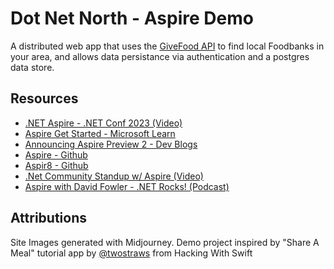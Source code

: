 # Dot Net North - Aspire Demo

A distributed web app that uses the [GiveFood API](https://www.givefood.org.uk/) to find local Foodbanks in your area, and allows data persistance via authentication and a postgres data store.

## Resources

- [.NET Aspire - .NET Conf 2023 (Video)](https://www.youtube.com/watch?v=z1M-7Bms1Jg&ab_channel=dotnet)
- [Aspire Get Started - Microsoft Learn](https://learn.microsoft.com/en-us/dotnet/aspire/get-started/aspire-overview)
- [Announcing Aspire Preview 2 - Dev Blogs](https://devblogs.microsoft.com/dotnet/announcing-dotnet-aspire-preview-2/)
- [Aspire - Github](https://github.com/dotnet/aspire)
- [Aspir8 - Github](https://github.com/prom3theu5/aspirational-manifests/tree/main)
- [.Net Community Standup w/ Aspire (Video)](https://www.youtube.com/watch?v=KEcUfMbCgpA&ab_channel=dotnet)
- [Aspire with David Fowler - .NET Rocks! (Podcast)](http://www.dotnetrocks.com/default.aspx?ShowNum=1881)

## Attributions
Site Images generated with Midjourney.
Demo project inspired by "Share A Meal" tutorial app by [@twostraws](https://github.com/twostraws) from Hacking With Swift
